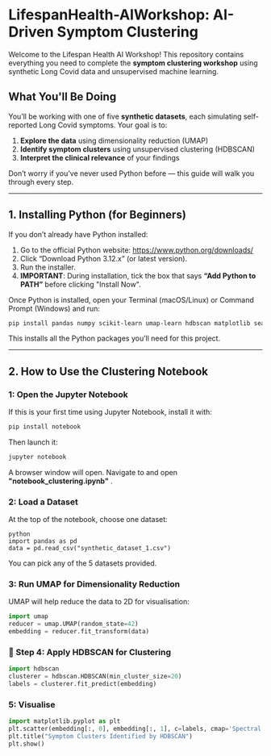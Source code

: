 # LifespanHealth-AIWorkshop: AI-Driven Symptom Clustering

Welcome to the Lifespan Health AI Workshop! This repository contains everything you need to complete the **symptom clustering workshop** using synthetic Long Covid data and unsupervised machine learning.

## What You'll Be Doing

You’ll be working with one of five **synthetic datasets**, each simulating self-reported Long Covid symptoms. Your goal is to:

1. **Explore the data** using dimensionality reduction (UMAP)
2. **Identify symptom clusters** using unsupervised clustering (HDBSCAN)
3. **Interpret the clinical relevance** of your findings

Don’t worry if you’ve never used Python before — this guide will walk you through every step.

---

## 1. Installing Python (for Beginners)

If you don’t already have Python installed:

1. Go to the official Python website: https://www.python.org/downloads/
2. Click “Download Python 3.12.x” (or latest version).
3. Run the installer.
4. **IMPORTANT**: During installation, tick the box that says **“Add Python to PATH”** before clicking "Install Now".

Once Python is installed, open your Terminal (macOS/Linux) or Command Prompt (Windows) and run:

```bash
pip install pandas numpy scikit-learn umap-learn hdbscan matplotlib seaborn
```

This installs all the Python packages you’ll need for this project.


---

## 2. How to Use the Clustering Notebook

### 1: Open the Jupyter Notebook

If this is your first time using Jupyter Notebook, install it with:

```bash
pip install notebook
```

Then launch it:
```bash
jupyter notebook
```

A browser window will open. Navigate to and open **"notebook_clustering.ipynb"** .
### 2: Load a Dataset

At the top of the notebook, choose one dataset:

```
python
import pandas as pd
data = pd.read_csv("synthetic_dataset_1.csv")
```

You can pick any of the 5 datasets provided.

### 3: Run UMAP for Dimensionality Reduction

UMAP will help reduce the data to 2D for visualisation:

```python
import umap
reducer = umap.UMAP(random_state=42)
embedding = reducer.fit_transform(data)
```

### 📍 Step 4: Apply HDBSCAN for Clustering

```python
import hdbscan
clusterer = hdbscan.HDBSCAN(min_cluster_size=20)
labels = clusterer.fit_predict(embedding)
```

### 5: Visualise
```python
import matplotlib.pyplot as plt
plt.scatter(embedding[:, 0], embedding[:, 1], c=labels, cmap='Spectral', s=10)
plt.title("Symptom Clusters Identified by HDBSCAN")
plt.show()
```













